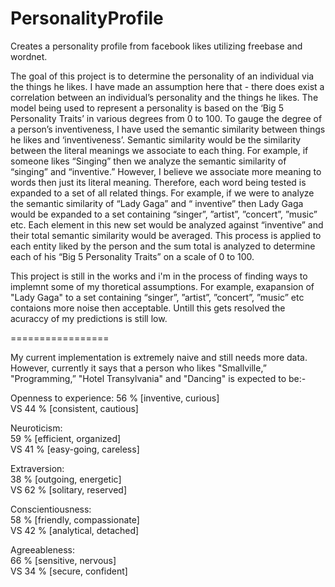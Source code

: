 PersonalityProfile
==================

Creates a personality profile from facebook likes utilizing freebase and wordnet.

The goal of this project is to determine the personality of an individual via the things he likes. I have made an assumption here that - there does exist a correlation between an individual’s personality and the things he likes. The model being used to represent a personality is based on the ‘Big 5 Personality Traits’ in various degrees from 0 to 100.
To gauge the degree of a person’s inventiveness, I have used the semantic similarity between things he likes and ‘inventiveness’. Semantic similarity would be the similarity between the literal meanings we associate to each thing. For example, if someone likes “Singing” then we analyze the semantic similarity of “singing” and “inventive.” However, I believe we associate more meaning to words then just its literal meaning. Therefore, each word being tested is expanded to a set of all related things. For example, if we were to analyze the semantic similarity of “Lady Gaga” and “ inventive” then Lady Gaga would be expanded to a set containing “singer”, ”artist”, ”concert”, ”music” etc. Each element in this new set would be analyzed against “inventive” and their total semantic similarity would be averaged. This process is applied to each entity liked by the person and the sum total is analyzed to determine each of his “Big 5 Personality Traits” on a scale of 0 to 100.




This project is still in the works and i'm in the process of finding ways to implemnt some of my thoretical assumptions. For example, exapansion of "Lady Gaga" to a set containing “singer”, ”artist”, ”concert”, ”music” etc contaions more noise then acceptable. Untill this gets resolved the acuraccy of my predictions is still low.



=================

My current implementation is extremely naive and still needs more data. However, currently it says that a person who likes "Smallville,” "Programming,” "Hotel Transylvania" and "Dancing" is expected to be:-

Openness to experience:
56 % [inventive, curious]           
VS    44 % [consistent, cautious]

Neuroticism:                   
59 % [efficient, organized]         
VS    41 % [easy-going, careless]

Extraversion:                   
38 % [outgoing, energetic]        
VS    62 % [solitary, reserved]

Conscientiousness:         
58 % [friendly, compassionate]  
VS   42 % [analytical, detached]

Agreeableness:               
66 % [sensitive, nervous]          
VS    34 % [secure, confident]
                        
                        
                        
                        
